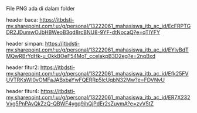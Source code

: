 File PNG ada di dalam folder

header baca: https://itbdsti-my.sharepoint.com/:u:/g/personal/13222061_mahasiswa_itb_ac_id/EcFRPTGDR2JDumwOJbHBWeoB3qd8rcBNU8-9YF-dtNocaQ?e=qTlYFY

header simpan: https://itbdsti-my.sharepoint.com/:u:/g/personal/13222061_mahasiswa_itb_ac_id/EYlvBdTMQwRBrYdHk-u_OkkBOeF54MoT_ccelakpB3D2eg?e=2nqBxd

header fitur2: https://itbdsti-my.sharepoint.com/:u:/g/personal/13222061_mahasiswa_itb_ac_id/Efk25FVUVTRKsWI0vOMFaJABxbaYwFQERRp5lcUqbN32Mw?e=FDVNvU

header fitur4: https://itbdsti-my.sharepoint.com/:u:/g/personal/13222061_mahasiswa_itb_ac_id/ER7X232Vxg5PnPAvQkZzQ-QBWF4ygq9ihQjPdEr2sZuymA?e=zvV5tZ
